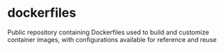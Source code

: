 # dockerfiles
Public repository containing Dockerfiles used to build and customize container images, with configurations available for reference and reuse
